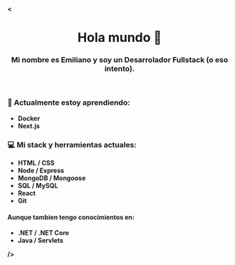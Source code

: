 <p><strong> < <strong></p>

<h1 align='center'>Hola mundo 👋</h1>

<h3 align='center'> Mi nombre es Emiliano y soy un Desarrolador Fullstack (o eso intento). </h3>

<br/>

### 🌱 Actualmente estoy aprendiendo:

- Docker
- Next.js

### 💻 Mi stack y herramientas actuales:

- HTML / CSS
- Node / Express
- MongoDB / Mongoose
- SQL / MySQL
- React
- Git

#### Aunque tambien tengo conocimientos en:

- .NET / .NET Core
- Java / Servlets

<p><strong> /> <strong></p>
